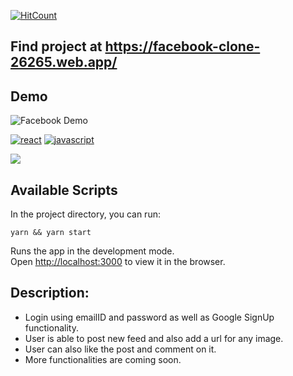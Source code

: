 [![HitCount](http://hits.dwyl.com/ammarjussa/facebook-clone.svg)](http://hits.dwyl.com/ammarjussa/facebook-clone)










## Find project at https://facebook-clone-26265.web.app/

## Demo

![Facebook Demo](https://github.com/ammarjussa/facebook-clone/blob/master/facebook_demo.gif)

 [![react](./src/react.svg)](https://aleen42.github.io/badges/src/react.svg)
 [![javascript](./src/javascript.svg)](https://aleen42.github.io/badges/src/javascript.svg)
 
 <a href="https://github.com/badges/shields/pulse" alt="Activity">
        <img src="https://img.shields.io/github/commit-activity/m/badges/shields" /></a>


## Available Scripts

In the project directory, you can run:

`yarn && yarn start`

Runs the app in the development mode.<br />
Open [http://localhost:3000](http://localhost:3000) to view it in the browser.

## Description:

- Login using emailID and password as well as Google SignUp functionality.
- User is able to post new feed and also add a url for any image.
- User can also like the post and comment on it.
- More functionalities are coming soon.
